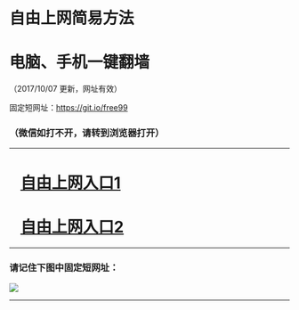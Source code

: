 ﻿# 自由上网简易方法

# 电脑、手机一键翻墙

（2017/10/07 更新，网址有效）

固定短网址：https://git.io/free99

### （微信如打不开，请转到浏览器打开）


***





# &nbsp;&nbsp; <a href="http://ft559811914.fwq-tz-1001.info/fwqtz01.html?t=100700130255 " target="_blank">自由上网入口1</a>
# &nbsp;&nbsp; <a href="http://ft1422317915.fwq-tz-1002.info/fwqtz02.html?t=10070017737 " target="_blank">自由上网入口2</a>
***

### 请记住下图中固定短网址：

<img src="https://s3-us-west-2.amazonaws.com/fwq-1001/yjfq-20170905okok.png" /> 


***

